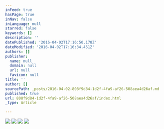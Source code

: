 ```yaml
---
inFeed: true
hasPage: true
inNav: false
inLanguage: null
starred: false
keywords: []
description: ''
datePublished: '2016-04-02T17:16:50.178Z'
dateModified: '2016-04-02T17:16:34.451Z'
authors: []
publisher:
  name: null
  domain: null
  url: null
  favicon: null
title: ''
author: []
sourcePath: _posts/2016-04-02-808f9d84-1d2f-4fa9-af26-508aea4d26af.md
published: true
url: 808f9d84-1d2f-4fa9-af26-508aea4d26af/index.html
_type: Article

---
```

![](https://the-grid-user-content.s3-us-west-2.amazonaws.com/3bdc8e12-603f-4495-a06b-c09d10124ba8.jpg)
![](https://the-grid-user-content.s3-us-west-2.amazonaws.com/8edf5c32-e301-4214-8243-f0d20588a101.jpg)
![](https://the-grid-user-content.s3-us-west-2.amazonaws.com/a1774424-0206-4b95-83bd-f103e19deb83.jpg)
![](https://the-grid-user-content.s3-us-west-2.amazonaws.com/2aa703e6-53cb-44a4-8859-eed36515f570.jpg)